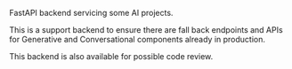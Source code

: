 FastAPI backend servicing some AI projects.

This is a support backend to ensure there are fall back endpoints and APIs for Generative and Conversational components already in production.

This backend is also available for possible code review.